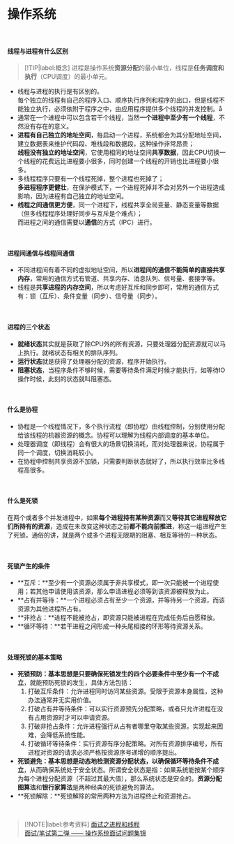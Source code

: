 # 操作系统

</br>

#### 线程与进程有什么区别

  > [!TIP|label:概念]
  > 进程是操作系统**资源分配**的最小单位，线程是**任务调度和执行**（CPU调度）的最小单元。

- 线程与进程的执行是有区别的。</br>
  每个独立的线程有自己的程序入口、顺序执行序列和程序的出口，但是线程不能独立执行，必须依附于程序之中，由应用程序提供多个线程的并发控制。å
- 通常在一个进程中可以包含若干个线程，当然**一个进程中至少有一个线程**，不然没有存在的意义。
- **进程有自己独立的地址空间**，每启动一个进程，系统都会为其分配地址空间，建立数据表来维护代码段、堆栈段和数据段，这种操作非常昂贵；</br>
  **线程没有独立的地址空间**，它使用相同的地址空间**共享数据**，因此CPU切换一个线程的花费远比进程要小很多，同时创建一个线程的开销也比进程要小很多。
- 多线程程序只要有一个线程死掉，整个进程也死掉了；</br>
  **多进程程序更健壮**，在保护模式下，一个进程死掉并不会对另外一个进程造成影响，因为进程有自己独立的地址空间。
- **线程之间通信更方便**，同一个进程下，线程共享全局变量、静态变量等数据（但多线程程序处理好同步与互斥是个难点）；</br>
  而进程之间的通信需要以**通信**的方式（IPC）进行。

</br>

#### 进程间通信与线程间通信

- 不同进程间有着不同的虚拟地址空间，所以**进程间的通信不能简单的直接共享内存**，常用的通信方式有管道、共享内存、消息队列、信号量、套接字等。
- 线程是**共享进程的内存空间**，所以考虑好互斥和同步即可，常用的通信方式有：锁（互斥）、条件变量（同步）、信号量（同步）。

</br>

#### 进程的三个状态

- **就绪状态**其实就是获取了除CPU外的所有资源，只要处理器分配资源就可以马上执行。就绪状态有相关的排队序列。
- **运行状态**就是获得了处理器分配的资源，程序开始执行。
- **阻塞状态**，当程序条件不够时候，需要等待条件满足时候才能执行，如等待IO操作时候，此刻的状态就叫阻塞态。

</br>

#### 什么是协程

- 协程是一个线程情况下，多个执行流程（即协程）由线程控制，分别使用分配给该线程的机器资源的概念。协程可以理解为线程内部调度的基本单位。
- 处理器调度（即线程）会有很大的场景切换消耗，而对处理器来说，协程属于同一个调度，切换消耗较小。
- 在协程中控制共享资源不加锁，只需要判断状态就好了，所以执行效率比多线程高很多。

</br>

#### 什么是死锁

在两个或者多个并发进程中，如果**每个进程持有某种资源**而又**等待其它进程释放它们所持有的资源**，造成在未改变这种状态之前**都不能向前推进**，称这一组进程产生了死锁。通俗的讲，就是两个或多个进程无限期的阻塞、相互等待的一种状态。

</br>

#### 死锁产生的条件

- **互斥：**至少有一个资源必须属于非共享模式，即一次只能被一个进程使用；若其他申请使用该资源，那么申请进程必须等到该资源被释放为止。
- **占有并等待：**一个进程必须占有至少一个资源，并等待另一个资源，而该资源为其他进程所占有。
- **非抢占：**进程不能被抢占，即资源只能被进程在完成任务后自愿释放。
- **循环等待：**若干进程之间形成一种头尾相接的环形等待资源关系。

</br>

#### 处理死锁的基本策略

- **死锁预防：**基本思想是只要确保死锁发生的**四个必要条件中至少有一个不成立**，就能预防死锁的发生，具体方法包括：
  1. 打破互斥条件：允许进程同时访问某些资源。受限于资源本身属性，这种办法通常并无实用价值。
  2. 打破占有并等待条件：可以实行资源预先分配策略，或者只允许进程在没有占用资源时才可以申请资源。
  3. 打破非抢占条件：允许进程强行从占有者哪里夺取某些资源，实现起来困难，会降低系统性能。
  4. 打破循环等待条件：实行资源有序分配策略。对所有资源排序编号，所有进程对资源的请求必须严格按资源序号递增的顺序提出。
- **死锁避免：**基本思想是**动态地检测资源分配状态，以确保循环等待条件不成立**，从而确保系统处于安全状态。所谓安全状态是指：如果系统能按某个顺序为每个进程分配资源（不超过其最大值），那么系统状态是安全的。**资源分配图算法**和**银行家算法**是两种经典的死锁避免的算法。
- **死锁解除：**死锁解除的常用两种方法为进程终止和资源抢占。

</br>

> [!NOTE|label:参考资料]
> [面试之进程和线程](https://blog.csdn.net/wolf_break/article/details/84769653)</br>
> [面试/笔试第二弹 —— 操作系统面试问题集锦](https://blog.csdn.net/justloveyou_/article/details/78304294)
>